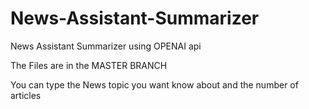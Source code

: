 # News-Assistant-Summarizer
News Assistant Summarizer using OPENAI api

The Files are in the MASTER BRANCH


You can type the News topic you want know about and the number of articles

